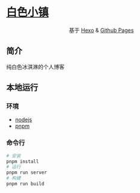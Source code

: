 # [白色小镇](http://pure-white-ice-cream.github.io)

<p align="center">
基于 <a href="https://hexo.io/" target="_blank">Hexo</a> & <a href="https://docs.github.com/zh/pages/getting-started-with-github-pages" target="_blank">Github Pages</a>
</p>

## 简介

纯白色冰淇淋的个人博客

## 本地运行

### 环境

- [nodejs](https://nodejs.org/en)
- [pnpm](https://pnpm.io/)

### 命令行

```bash
# 安装
pnpm install
# 运行
pnpm run server
# 构建
pnpm run build
```
